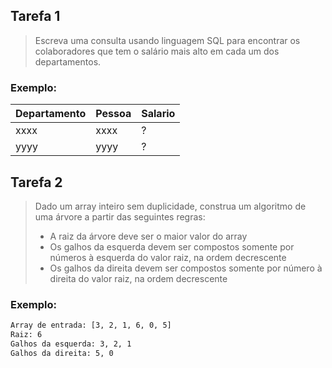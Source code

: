 ## Tarefa 1
> Escreva uma consulta usando linguagem SQL para encontrar os colaboradores que tem o salário mais alto em cada um dos departamentos.

### Exemplo:
| Departamento | Pessoa | Salario |
| ------ | ------ | ------ |
| xxxx | xxxx | ? |
| yyyy | yyyy | ? |

## Tarefa 2
> Dado um array inteiro sem duplicidade, construa um algoritmo de uma árvore a partir das seguintes regras:
> - A raiz da árvore deve ser o maior valor do array
> - Os galhos da esquerda devem ser compostos somente por números à esquerda do valor raiz, na ordem decrescente
> - Os galhos da direita devem ser compostos somente por número à direita do valor raiz, na ordem decrescente

### Exemplo:
```sh
Array de entrada: [3, 2, 1, 6, 0, 5]
Raiz: 6
Galhos da esquerda: 3, 2, 1
Galhos da direita: 5, 0
```

